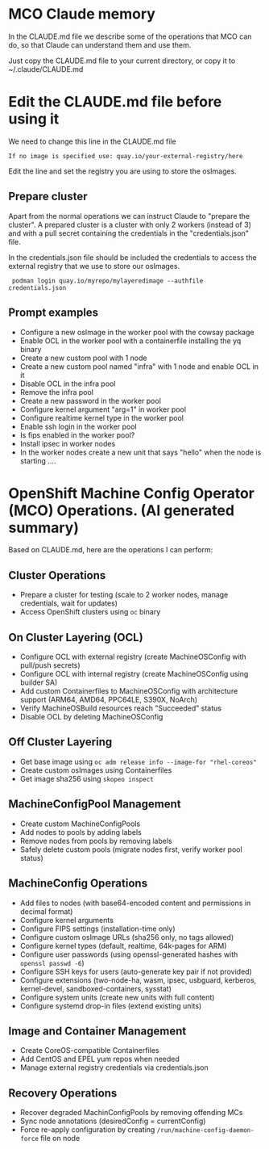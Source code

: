 # MCO Claude memory

In the CLAUDE.md file we describe some of the operations that MCO can do, so that Claude can understand them and use them.

Just copy the CLAUDE.md file to your current directory, or copy it to ~/.claude/CLAUDE.md

# Edit the CLAUDE.md file before using it

We need to change this line in the CLAUDE.md file

```
If no image is specified use: quay.io/your-external-registry/here
```

Edit the line and set the registry you are using to store the osImages.

## Prepare cluster

Apart from the normal operations we can instruct Claude to "prepare the cluster". A prepared cluster is a cluster with only 2 workers (instead of 3) and with a pull secret containing the credentials in the "credentials.json" file.

In the credentials.json file should be included the credentials to access the external registry that we use to store our osImages.

```
 podman login quay.io/myrepo/mylayeredimage --authfile credentials.json
```

## Prompt examples

- Configure a new osImage in the worker pool with the cowsay package
- Enable OCL in the worker pool with a containerfile installing the yq binary
- Create a new custom pool with 1 node
- Create a new custom pool named "infra" with 1 node and enable OCL in it
- Disable OCL in the infra pool
- Remove the infra pool
- Create a new password in the worker pool
- Configure kernel argument "arg=1" in worker pool
- Configure realtime kernel type in the worker pool
- Enable ssh login in the worker pool
- Is fips enabled in the worker pool?
- Install ipsec in worker nodes
- In the worker nodes create a  new unit that says "hello" when the node is starting
....

# OpenShift Machine Config Operator (MCO) Operations. (AI generated summary)

Based on CLAUDE.md, here are the operations I can perform:

## Cluster Operations
- Prepare a cluster for testing (scale to 2 worker nodes, manage credentials, wait for updates)
- Access OpenShift clusters using `oc` binary

## On Cluster Layering (OCL)
- Configure OCL with external registry (create MachineOSConfig with pull/push secrets)
- Configure OCL with internal registry (create MachineOSConfig using builder SA)
- Add custom Containerfiles to MachineOSConfig with architecture support (ARM64, AMD64, PPC64LE, S390X, NoArch)
- Verify MachineOSBuild resources reach "Succeeded" status
- Disable OCL by deleting MachineOSConfig

## Off Cluster Layering
- Get base image using `oc adm release info --image-for "rhel-coreos"`
- Create custom osImages using Containerfiles
- Get image sha256 using `skopeo inspect`

## MachineConfigPool Management
- Create custom MachineConfigPools
- Add nodes to pools by adding labels
- Remove nodes from pools by removing labels
- Safely delete custom pools (migrate nodes first, verify worker pool status)

## MachineConfig Operations
- Add files to nodes (with base64-encoded content and permissions in decimal format)
- Configure kernel arguments
- Configure FIPS settings (installation-time only)
- Configure custom osImage URLs (sha256 only, no tags allowed)
- Configure kernel types (default, realtime, 64k-pages for ARM)
- Configure user passwords (using openssl-generated hashes with `openssl passwd -6`)
- Configure SSH keys for users (auto-generate key pair if not provided)
- Configure extensions (two-node-ha, wasm, ipsec, usbguard, kerberos, kernel-devel, sandboxed-containers, sysstat)
- Configure system units (create new units with full content)
- Configure systemd drop-in files (extend existing units)

## Image and Container Management
- Create CoreOS-compatible Containerfiles
- Add CentOS and EPEL yum repos when needed
- Manage external registry credentials via credentials.json

## Recovery Operations
- Recover degraded MachinConfigPools by removing offending MCs
- Sync node annotations (desiredConfig = currentConfig)
- Force re-apply configuration by creating `/run/machine-config-daemon-force` file on node
